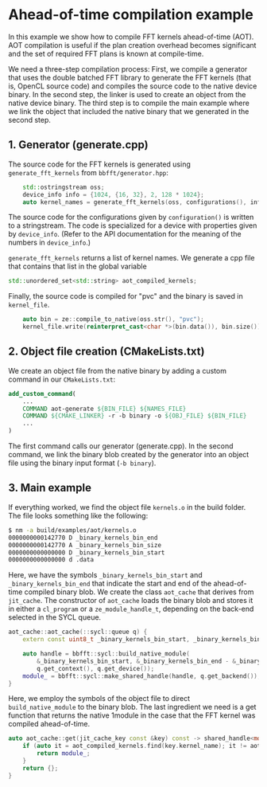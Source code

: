 # Ahead-of-time compilation example

In this example we show how to compile FFT kernels ahead-of-time (AOT).
AOT compilation is useful if the plan creation overhead becomes significant and 
the set of required FFT plans is known at compile-time.

We need a three-step compilation process: First, we compile a generator that uses
the double batched FFT library to generate the FFT kernels (that is, OpenCL source code) and
compiles the source code to the native device binary.
In the second step, the linker is used to create an object from the native device binary.
The third step is to compile the main example where we link the object that included the native binary
that we generated in the second step.

## 1. Generator (generate.cpp)

The source code for the FFT kernels is generated using `generate_fft_kernels` from `bbfft/generator.hpp`:

```c++
    std::ostringstream oss;
    device_info info = {1024, {16, 32}, 2, 128 * 1024};
    auto kernel_names = generate_fft_kernels(oss, configurations(), info);
```

The source code for the configurations given by `configuration()` is written to a stringstream.
The code is specialized for a device with properties given by `device_info`.
(Refer to the API documentation for the meaning of the numbers in `device_info`.)

`generate_fft_kernels` returns a list of kernel names.
We generate a cpp file that contains that list in the global variable
```c++
std::unordered_set<std::string> aot_compiled_kernels;
```

Finally, the source code is compiled for "pvc" and the binary is saved in `kernel_file`.
```c++
    auto bin = ze::compile_to_native(oss.str(), "pvc");
    kernel_file.write(reinterpret_cast<char *>(bin.data()), bin.size());
```

## 2. Object file creation (CMakeLists.txt)

We create an object file from the native binary by adding a custom command in our `CMakeLists.txt`:

```cmake
add_custom_command(
    ...
    COMMAND aot-generate ${BIN_FILE} ${NAMES_FILE}    
    COMMAND ${CMAKE_LINKER} -r -b binary -o ${OBJ_FILE} ${BIN_FILE}
    ...
)
```

The first command calls our generator (generate.cpp).
In the second command, we link the binary blob created by the generator into an object file using the binary input format (`-b binary`).

## 3. Main example

If everything worked, we find the object file `kernels.o` in the build folder.
The file looks something like the following:

```bash
$ nm -a build/examples/aot/kernels.o
0000000000142770 D _binary_kernels_bin_end
0000000000142770 A _binary_kernels_bin_size
0000000000000000 D _binary_kernels_bin_start
0000000000000000 d .data
```

Here, we have the symbols `_binary_kernels_bin_start` and `_binary_kernels_bin_end` that indicate the
start and end of the ahead-of-time compiled binary blob.
We create the class `aot_cache` that derives from `jit_cache`.
The constructor of `aot_cache` loads the binary blob and stores it in either a `cl_program` or a
`ze_module_handle_t`, depending on the back-end selected in the SYCL queue.

```c++
aot_cache::aot_cache(::sycl::queue q) {
    extern const uint8_t _binary_kernels_bin_start, _binary_kernels_bin_end;

    auto handle = bbfft::sycl::build_native_module(
        &_binary_kernels_bin_start, &_binary_kernels_bin_end - &_binary_kernels_bin_start,
        q.get_context(), q.get_device());
    module_ = bbfft::sycl::make_shared_handle(handle, q.get_backend());
}
```

Here, we employ the symbols of the object file to direct `build_native_module` to the binary blob.
The last ingredient we need is a get function that returns the native 1module in the case that the FFT kernel
was compiled ahead-of-time.

```c++
auto aot_cache::get(jit_cache_key const &key) const -> shared_handle<module_handle_t> {
    if (auto it = aot_compiled_kernels.find(key.kernel_name); it != aot_compiled_kernels.end()) {
        return module_;
    }
    return {};
}
```
